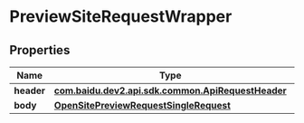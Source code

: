 

# PreviewSiteRequestWrapper


## Properties

Name | Type | Description | Notes
------------ | ------------- | ------------- | -------------
**header** | [**com.baidu.dev2.api.sdk.common.ApiRequestHeader**](com.baidu.dev2.api.sdk.common.ApiRequestHeader.md) |  |  [optional]
**body** | [**OpenSitePreviewRequestSingleRequest**](OpenSitePreviewRequestSingleRequest.md) |  |  [optional]



